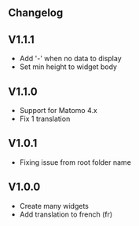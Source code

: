 ## Changelog

## V1.1.1
- Add '-' when no data to display
- Set min height to widget body

## V1.1.0
- Support for Matomo 4.x
- Fix 1 translation

## V1.0.1
- Fixing issue from root folder name

## V1.0.0
- Create many widgets
- Add translation to french (fr)